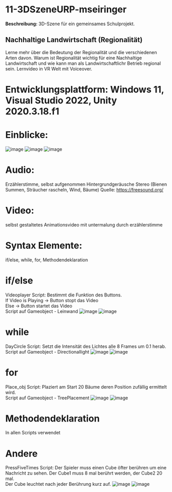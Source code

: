 # 11-3DSzeneURP-mseiringer

**Beschreibung:** 3D-Szene für ein gemeinsames Schulprojekt.

## Nachhaltige Landwirtschaft (Regionalität)
Lerne mehr über die Bedeutung der Regionalität und
die verschiedenen Arten davon. Warum ist Regionalität wichtig für eine Nachhaltige Landwirtschaft und wie kann man als Landwirtschaftlichr Betrieb regional sein. Lernvideo in VR Welt mit Voiceover. 

# Entwicklungsplattform: Windows 11, Visual Studio 2022, Unity 2020.3.18.f1

# Einblicke:
![image](https://github.com/4ahmns-2223-Sosem/11-3DSzeneURP-mseiringer/assets/90834304/1c6d8a66-470d-453f-8645-40dbe0c4acf5)
![image](https://github.com/4ahmns-2223-Sosem/11-3DSzeneURP-mseiringer/assets/90834304/7d9dbe62-5626-44e2-adaa-9356ae798cd6)
![image](https://github.com/4ahmns-2223-Sosem/11-3DSzeneURP-mseiringer/assets/90834304/611c04fa-1b08-435e-9be2-461c59e3501d)

# Audio:
Erzählerstimme, selbst aufgenommen
Hintergrundgeräusche Stereo (Bienen Summen, Sträucher rascheln, Wind, Bäume)
Quelle: https://freesound.org/

# Video:
selbst gestaltetes Animationsvideo mit untermalung durch erzählerstimme

# Syntax Elemente:
if/else, while, for, Methodendeklaration

# if/else
Videoplayer Script: Bestimmt die Funktion des Buttons. <br>
If Video is Playing -> Button stopt das Video <br>
Else -> Button startet das Video <br>
Script auf Gameobject - Leinwand
![image](https://github.com/4ahmns-2223-Sosem/11-3DSzeneURP-mseiringer/assets/90834304/a7976ed9-7be6-49c6-b491-95a6fd01d71c)
![image](https://github.com/4ahmns-2223-Sosem/11-3DSzeneURP-mseiringer/assets/90834304/b4daf7a4-9fb7-4e11-8373-e17e1dfb356c)

# while
DayCircle Script: Setzt die Intensität des Lichtes alle 8 Frames um 0.1 herab. <br>
Script auf Gameobject - Directionallight
![image](https://github.com/4ahmns-2223-Sosem/11-3DSzeneURP-mseiringer/assets/90834304/787d3a43-b515-4527-8830-2bd5386d99b6)
![image](https://github.com/4ahmns-2223-Sosem/11-3DSzeneURP-mseiringer/assets/90834304/b16a78cb-60fe-40be-8ed1-22cc86fd3262)

# for
Place_obj Script: Plaziert am Start 20 Bäume deren Position zufällig ermittelt wird. <br>
Script auf Gameobject - TreePlacement
![image](https://github.com/4ahmns-2223-Sosem/11-3DSzeneURP-mseiringer/assets/90834304/105d7a49-742a-44d7-b760-602d92404e23)
![image](https://github.com/4ahmns-2223-Sosem/11-3DSzeneURP-mseiringer/assets/90834304/781c84a3-b5ca-4074-90f8-9f9fe1a4ad23)

# Methodendeklaration
In allen Scripts verwendet

# Andere
PressFiveTimes Script: Der Spieler muss einen Cube öfter berühren um eine Nachricht zu sehen. Der Cube1 muss 8 mal berührt werden, der Cube2 20 mal. <br>
Der Cube leuchtet nach jeder Berührung kurz auf.
![image](https://github.com/4ahmns-2223-Sosem/11-3DSzeneURP-mseiringer/assets/90834304/2ca92078-ed64-402e-bd71-4a65cb5c7f27)
![image](https://github.com/4ahmns-2223-Sosem/11-3DSzeneURP-mseiringer/assets/90834304/dd91211e-c966-475a-b2b7-61fa21c37b21)

